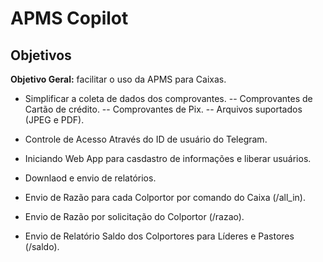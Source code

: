 # APMS Copilot
## Objetivos
**Objetivo Geral:** facilitar o uso da APMS para Caixas.
- Simplificar a coleta de dados dos comprovantes.
-- Comprovantes de Cartão de crédito.
-- Comprovantes de Pix.
-- Arquivos suportados (JPEG e PDF).
  
- Controle de Acesso Através do ID de usuário do Telegram.
- Iniciando Web App para casdastro de informações e liberar usuários.

- Downlaod e envio de relatórios.
- Envio de Razão para cada Colportor por comando do Caixa (/all_in).
- Envio de Razão por solicitação do Colportor (/razao).
- Envio de Relatório Saldo dos Colportores para Líderes e Pastores (/saldo).
